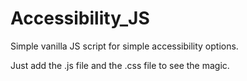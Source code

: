 # Accessibility_JS
Simple vanilla JS script for simple accessibility options.

Just add the .js file and the .css file to see the magic. 
